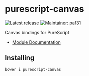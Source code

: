 # purescript-canvas

[![Latest release](http://img.shields.io/bower/v/purescript-canvas.svg)](https://github.com/purescript-contrib/purescript-canvas/releases)
[![Maintainer: paf31](https://img.shields.io/badge/maintainer-paf31-lightgrey.svg)](http://github.com/paf31)

Canvas bindings for PureScript

- [Module Documentation](generated-docs/)

## Installing

    bower i purescript-canvas
